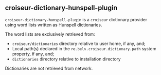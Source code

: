<!--
SPDX-FileCopyrightText: 2023 Antoine Belvire
SPDX-License-Identifier: GPL-3.0-or-later
-->

## croiseur-dictionary-hunspell-plugin

`croiseur-dictionary-hunspell-plugin` is a `croiseur` dictionary provider using word lists
written as Hunspell dictionaries.

The word lists are exclusively retrieved from:

- `croiseur/dictionaries` directory relative to user home, if any, and;
- Local path(s) declared in the `re.belv.croiseur.dictionary.path` system property,
  if any, and;
- `dictionaries` directory relative to installation directory

Dictionaries are not retrieved from network.
